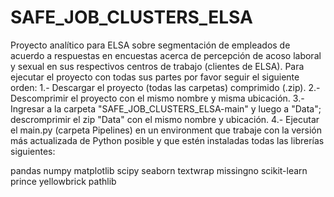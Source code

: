 # SAFE_JOB_CLUSTERS_ELSA
Proyecto analítico para ELSA sobre segmentación de empleados de acuerdo a respuestas en encuestas acerca de percepción de acoso laboral y sexual en sus respectivos centros de trabajo (clientes de ELSA). 
Para ejecutar el proyecto con todas sus partes por favor seguir el siguiente orden: 
1.- Descargar el proyecto (todas las carpetas) comprimido (.zip).
2.- Descomprimir el proyecto con el mismo nombre y misma ubicación.
3.- Ingresar a la carpeta "SAFE_JOB_CLUSTERS_ELSA-main" y luego a "Data"; descromprimir el zip "Data" con el mismo nombre y ubicación.
4.- Ejecutar el main.py (carpeta Pipelines) en un environment que trabaje con la versión más actualizada de Python posible y que estén instaladas todas las librerías siguientes:

pandas
numpy
matplotlib
scipy
seaborn
textwrap
missingno
scikit-learn
prince
yellowbrick
pathlib

